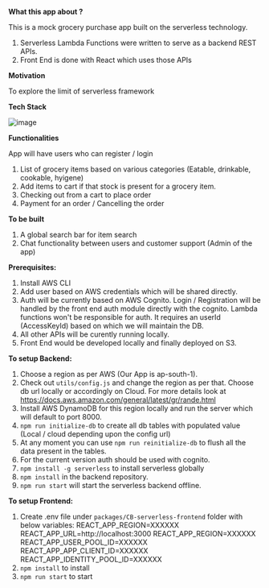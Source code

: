 **What this app about ?**

This is a mock grocery purchase app built on the serverless technology.

1. Serverless Lambda Functions were written to serve as a backend REST APIs.
2. Front End is done with React which uses those APIs

**Motivation**

To explore the limit of serverless framework

**Tech Stack**

![image](http://awscomputeblogmedia.s3.amazonaws.com/zombie_high_level_architecture_of_survivor_serverless_chat_app.png)

**Functionalities**

App will have users who can register / login

1. List of grocery items based on various categories (Eatable, drinkable, cookable, hyigene)
2. Add items to cart if that stock is present for a grocery item.
3. Checking out from a cart to place order
4. Payment for an order / Cancelling the order

**To be built**
1. A global search bar for item search
2. Chat functionality between users and customer support (Admin of the app)

**Prerequisites:**

1. Install AWS CLI
2. Add user based on AWS credentials which will be shared directly.
3. Auth will be currently based on AWS Cognito. Login / Registration will be handled by the front end auth module directly with the cognito. Lambda functions won't be responsible for auth. It requires an userId (AccessKeyId) based on which we will maintain the DB.
4. All other APIs will be curently running locally.
5. Front End would be developed locally and finally deployed on S3.

**To setup Backend:**
1. Choose a region as per AWS (Our App is ap-south-1).
2. Check out ```utils/config.js``` and change the region as per that. Choose db url locally or accordingly on Cloud. For more details look at https://docs.aws.amazon.com/general/latest/gr/rande.html
3. Install AWS DynamoDB for this region locally and run the server which will default to port 8000.
4. ```npm run initialize-db``` to create all db tables with populated value (Local / cloud depending upon the config url)
5. At any moment you can use  ```npm run reinitialize-db``` to flush all the data present in the tables.
6. For the current version auth should be used with cognito.
7. ```npm install -g serverless``` to install serverless globally
8. ```npm install``` in the backend repository.
9. ```npm run start``` will start the serverless backend offline.

**To setup Frontend:**
1. Create .env file under ```packages/CB-serverless-frontend``` folder with below variables:
REACT_APP_REGION=XXXXXX
REACT_APP_URL=http://localhost:3000
REACT_APP_REGION=XXXXXX
REACT_APP_USER_POOL_ID=XXXXXX
REACT_APP_APP_CLIENT_ID=XXXXXX
REACT_APP_IDENTITY_POOL_ID=XXXXXX
2. ```npm install``` to install
3. ```npm run start``` to start
